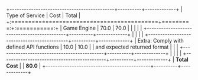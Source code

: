 +--------------------------------------------+----------+-------------+
| Type of Service                            | Cost     |     Total   |
+:===========================================+=========:+:===========:+
| Game Engine                                | 70.0     | 70.0        |
|                                            |          |             |
+--------------------------------------------+----------+-------------+
|                                            |          |             |
+--------------------------------------------+----------+-------------+
| Extra: Comply with defined API functions   | 10.0     | 10.0        |
|        and expected returned format        |          |             |
+--------------------------------------------+----------+-------------+
|                                            |          |             |
+--------------------------------------------+----------+-------------+
| **Total Cost**                             |          | **80.0**    |
+--------------------------------------------+----------+-------------+